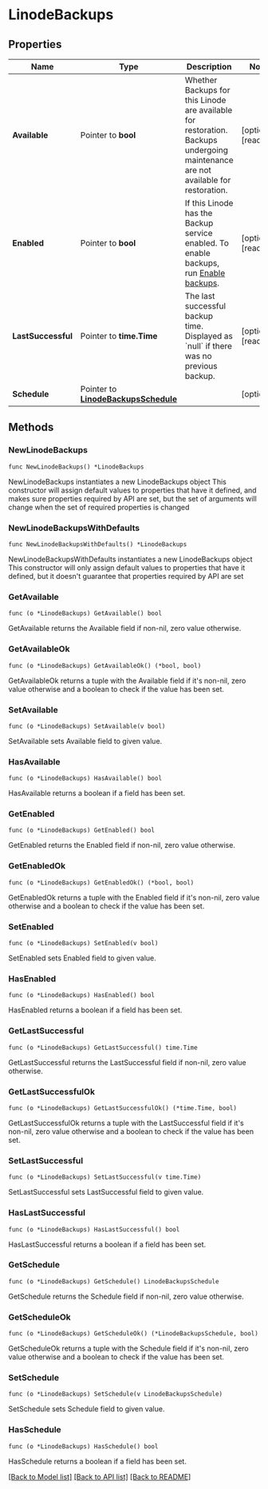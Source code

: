 # LinodeBackups

## Properties

Name | Type | Description | Notes
------------ | ------------- | ------------- | -------------
**Available** | Pointer to **bool** | Whether Backups for this Linode are available for restoration.  Backups undergoing maintenance are not available for restoration. | [optional] [readonly] 
**Enabled** | Pointer to **bool** | If this Linode has the Backup service enabled. To enable backups, run [Enable backups](https://techdocs.akamai.com/linode-api/reference/post-enable-backups). | [optional] [readonly] 
**LastSuccessful** | Pointer to **time.Time** | The last successful backup time. Displayed as &#x60;null&#x60; if there was no previous backup. | [optional] [readonly] 
**Schedule** | Pointer to [**LinodeBackupsSchedule**](LinodeBackupsSchedule.md) |  | [optional] 

## Methods

### NewLinodeBackups

`func NewLinodeBackups() *LinodeBackups`

NewLinodeBackups instantiates a new LinodeBackups object
This constructor will assign default values to properties that have it defined,
and makes sure properties required by API are set, but the set of arguments
will change when the set of required properties is changed

### NewLinodeBackupsWithDefaults

`func NewLinodeBackupsWithDefaults() *LinodeBackups`

NewLinodeBackupsWithDefaults instantiates a new LinodeBackups object
This constructor will only assign default values to properties that have it defined,
but it doesn't guarantee that properties required by API are set

### GetAvailable

`func (o *LinodeBackups) GetAvailable() bool`

GetAvailable returns the Available field if non-nil, zero value otherwise.

### GetAvailableOk

`func (o *LinodeBackups) GetAvailableOk() (*bool, bool)`

GetAvailableOk returns a tuple with the Available field if it's non-nil, zero value otherwise
and a boolean to check if the value has been set.

### SetAvailable

`func (o *LinodeBackups) SetAvailable(v bool)`

SetAvailable sets Available field to given value.

### HasAvailable

`func (o *LinodeBackups) HasAvailable() bool`

HasAvailable returns a boolean if a field has been set.

### GetEnabled

`func (o *LinodeBackups) GetEnabled() bool`

GetEnabled returns the Enabled field if non-nil, zero value otherwise.

### GetEnabledOk

`func (o *LinodeBackups) GetEnabledOk() (*bool, bool)`

GetEnabledOk returns a tuple with the Enabled field if it's non-nil, zero value otherwise
and a boolean to check if the value has been set.

### SetEnabled

`func (o *LinodeBackups) SetEnabled(v bool)`

SetEnabled sets Enabled field to given value.

### HasEnabled

`func (o *LinodeBackups) HasEnabled() bool`

HasEnabled returns a boolean if a field has been set.

### GetLastSuccessful

`func (o *LinodeBackups) GetLastSuccessful() time.Time`

GetLastSuccessful returns the LastSuccessful field if non-nil, zero value otherwise.

### GetLastSuccessfulOk

`func (o *LinodeBackups) GetLastSuccessfulOk() (*time.Time, bool)`

GetLastSuccessfulOk returns a tuple with the LastSuccessful field if it's non-nil, zero value otherwise
and a boolean to check if the value has been set.

### SetLastSuccessful

`func (o *LinodeBackups) SetLastSuccessful(v time.Time)`

SetLastSuccessful sets LastSuccessful field to given value.

### HasLastSuccessful

`func (o *LinodeBackups) HasLastSuccessful() bool`

HasLastSuccessful returns a boolean if a field has been set.

### GetSchedule

`func (o *LinodeBackups) GetSchedule() LinodeBackupsSchedule`

GetSchedule returns the Schedule field if non-nil, zero value otherwise.

### GetScheduleOk

`func (o *LinodeBackups) GetScheduleOk() (*LinodeBackupsSchedule, bool)`

GetScheduleOk returns a tuple with the Schedule field if it's non-nil, zero value otherwise
and a boolean to check if the value has been set.

### SetSchedule

`func (o *LinodeBackups) SetSchedule(v LinodeBackupsSchedule)`

SetSchedule sets Schedule field to given value.

### HasSchedule

`func (o *LinodeBackups) HasSchedule() bool`

HasSchedule returns a boolean if a field has been set.


[[Back to Model list]](../README.md#documentation-for-models) [[Back to API list]](../README.md#documentation-for-api-endpoints) [[Back to README]](../README.md)


